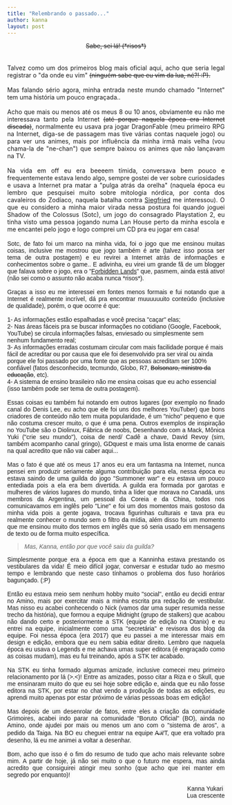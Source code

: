 ```yaml
---
title: "Relembrando o passado..."
author: kanna
layout: post
---
```


<div style="text-align: center;">
<strike>Sabe, sei lá! (*risos*)</strike></div>
<div>
<strike><br /></strike>
<br />
<div style="text-align: justify;">
Talvez como um dos primeiros blog mais oficial aqui, acho que seria legal registrar o "da onde eu vim" <strike>(ninguém sabe que eu vim da lua, né?! :P).</strike></div>
</div>
<div style="text-align: left;">
<br /></div>
<div style="text-align: justify;">
Mas falando sério agora, minha entrada neste mundo chamado "Internet" tem uma história um pouco engraçada..&nbsp;</div>
<div style="text-align: left;">
<br /></div>
<div style="text-align: justify;">
Acho que mais ou menos até os meus 8 ou 10 anos, obviamente eu não me interessava tanto pela Internet&nbsp;<strike>(até porque naquela época era Internet discada)</strike>, normalmente eu usava pra jogar DragonFable (meu primeiro RPG na Internet, diga-se de passagem mas tive várias contas naquele jogo) ou para ver uns animes, mais por influência da minha irmã mais velha (vou chama-la de "ne-chan") que sempre baixou os animes que não lançavam na TV.</div>
<div style="text-align: left;">
<br /></div>
<div style="text-align: justify;">
Na vida em off eu era beeeem tímida, conversava bem pouco e frequentemente estava lendo algo, sempre gostei de ver sobre curiosidades e usava a Internet pra matar a "pulga atrás da orelha" (naquela época eu lembro que pesquisei muito sobre mitologia nórdica, por conta dos cavaleiros do Zodíaco, naquela batalha contra <a href="https://www.blogger.com/saintseiya.fandom.com/pt-br/wiki/Siegfried_de_Dubhe" title=""></a><a href="https://saintseiya.fandom.com/pt-br/wiki/Siegfried_de_Dubhe" title="">Siegfried</a> me interessou). O que eu considero a minha maior virada nessa postura foi quando joguei Shadow of the Colossus (Sotc), um jogo do consagrado Playstation 2, eu tinha visto uma pessoa jogando numa Lan House perto da minha escola e me encantei pelo jogo e logo comprei um CD pra eu jogar em casa!&nbsp;</div>
<div style="text-align: justify;">
<br /></div>
<div style="text-align: justify;">
<span style="background-color: rgb(249 , 249 , 249); font-family: sans-serif;">Sotc, de fato foi um marco na minha vida, foi o jogo que me ensinou muitas coisas, inclusive me mostrou que jogo também é arte (talvez isso possa ser tema de outra postagem) e eu revirei a Internet atrás de informações e conhecimentos sobre o game.. E adivinha, eu virei um grande fã de um blogger que falava sobre o jogo, era o "<a href="http://forbidden-lands.blogspot.com/?m=1" title="">Forbidden Lands</a>" que, pasmem, ainda está ativo! (não sei como o assunto não acaba nunca *risos*).&nbsp;</span></div>
<div style="text-align: justify;">
<span style="background-color: rgb(249 , 249 , 249); font-family: sans-serif;"><br /></span></div>
<div style="text-align: justify;">
<span style="background-color: rgb(249 , 249 , 249); font-family: sans-serif;">Graças a isso eu me interessei em fontes menos formais e fui notando que a Internet é realmente incrível, dá pra encontrar muuuuuuito conteúdo (inclusive de qualidade), porém, o que ocorre é que:</span></div>
<div style="text-align: justify;">
<span style="background-color: rgb(249 , 249 , 249); font-family: sans-serif;"><br /></span></div>
<div style="text-align: left;">
<span style="background-color: rgb(249 , 249 , 249); font-family: sans-serif;">1- As informações estão espalhadas e você precisa "caçar" elas;</span></div>
<div style="text-align: left;">
<span style="background-color: rgb(249 , 249 , 249); font-family: sans-serif;">2- Nas áreas fáceis pra se buscar informações no cotidiano (Google, Facebook, YouTube) se circula informações falsas, enviesado ou simplesmente sem nenhum fundamento real;</span></div>
<div style="text-align: left;">
<span style="background-color: rgb(249 , 249 , 249); font-family: sans-serif;">3- As informações erradas costumam circular com mais facilidade porque é mais fácil de acreditar ou por causa que ele foi desenvolvido pra ser viral ou ainda porque ele foi passado por uma fonte que as pessoas acreditam ser 100% confiável (fatos desconhecido, tecmundo, Globo, R7, <strike>Bolsonaro, ministro da educação</strike>, etc).</span></div>
<div style="text-align: left;">
<span style="background-color: rgb(249 , 249 , 249); font-family: sans-serif;">4- A sistema de ensino brasileiro não me ensina coisas que eu acho essencial (isso também pode ser tema de outra postagem).&nbsp;</span></div>
<div style="text-align: left;">
<span style="background-color: rgb(249 , 249 , 249); font-family: sans-serif;"><br /></span></div>
<div style="text-align: justify;">
<span style="background-color: rgb(249 , 249 , 249); font-family: sans-serif;">Essas coisas eu também fui notando em outros lugares (por exemplo no finado canal do Denis Lee, eu acho que ele foi uns dos melhores YouTuber) que bons criadores de conteúdo não tem muita popularidade, é um "nicho" pequeno e que não costuma crescer muito, o que é uma pena. Outros exemplos de inspiração no YouTube são o Diolinux, Fábrica de noobs, Desenhando com a Mack, Mônica Yuki ("crie seu mundo"), coisa de nerd/ Cadê a chave, David Revoy (sim, também acompanho canal gringo), GDquest e mais uma lista enorme de canais na qual acredito que não vai caber aqui...</span></div>
<div style="text-align: left;">
<span style="background-color: rgb(249 , 249 , 249); font-family: sans-serif;"><br /></span></div>
<div style="text-align: justify;">
<span style="background-color: rgb(249 , 249 , 249); font-family: sans-serif;">Mas o fato é que até os meus 17 anos eu era um fantasma na Internet, nunca pensei em produzir seriamente alguma contribuição para ela, nessa época eu estava saindo de uma guilda do jogo "Summoner war" e eu estava um pouco entediada pois a ela era bem divertida. A guilda era formada por garotas e mulheres de vários lugares do mundo, tinha a líder que morava no Canadá, uns membros da Argentina, um pessoal da Coreia e da China, todos nos comunicavamos em inglês pelo "Line" e foi um dos momentos mais gostoso da minha vida pois a gente jogava, trocava figurinhas culturais e tava pra eu realmente conhecer o mundo sem o filtro da mídia, além disso foi um momento que me ensinou muito dos termos em inglês que só seria usado em mensagens de texto ou de forma muito específica.</span></div>
<blockquote style="text-align: justify;">
<span style="background-color: rgb(249 , 249 , 249); font-family: sans-serif; text-align: center;"><i>Mas, Kanna, então por que você saiu da guilda?</i></span></blockquote>
<div style="text-align: justify;">
<span style="background-color: rgb(249 , 249 , 249); font-family: sans-serif; text-align: center;">Simplesmente porque era a época em que a Kanninha estava prestando os vestibulares da vida! É meio difícil jogar, conversar e estudar tudo ao mesmo tempo e lembrando que neste caso tínhamos o problema dos fuso horários bagunçado. (:P)</span><br />
<span style="background-color: rgb(249 , 249 , 249); font-family: sans-serif; text-align: center;"><br /></span>
<span style="background-color: rgb(249 , 249 , 249); font-family: sans-serif; text-align: center;">Então eu estava meio sem nenhum hobby muito "social", então eu decidi entrar no Amino, mais por exercitar mais a minha escrita pra redação de vestibular. Mas nisso eu acabei conhecendo o Nick (vamos dar uma super resumida nesse trecho da história), que formou a equipe Midnight (grupo de stalkers) que acabou não dando certo e posteriormente a STK (equipe de edição na Otanix) e eu entrei na equipe, inicialmente como uma "secretária" e revisora dos blog da equipe. Foi nessa época (era 2017) que eu passei a me interessar mais em design e edição, embora que eu nem sabia editar direito. Lembro que naquela época eu usava o Legends e me achava umas super editora (é engraçado como as coisas mudam), mas eu fui treinando, após a STK ter acabado.</span></div>
<div style="text-align: justify;">
<span style="background-color: rgb(249 , 249 , 249); font-family: sans-serif; text-align: center;"><br /></span></div>
<div style="text-align: justify;">
<span style="background-color: rgb(249 , 249 , 249); font-family: sans-serif; text-align: center;">Na STK eu tinha formado algumas amizade, inclusive comecei meu primeiro relacionamento por lá (&gt;.&lt;)! Entre as amizades, posso citar a Riza e o Skull, que me ensinaram muito do que eu sei hoje sobre edição e, ainda que eu não fosse editora na STK, por estar no chat vendo a produção de todas as edições, eu aprendi muito apenas por estar próximo de várias pessoas boas em edição!&nbsp;</span></div>
<div style="text-align: justify;">
<span style="background-color: rgb(249 , 249 , 249); font-family: sans-serif; text-align: center;"><br /></span></div>
<div style="text-align: justify;">
<span style="background-color: rgb(249 , 249 , 249); font-family: sans-serif; text-align: center;">Mas depois de um desenrolar de fatos, entre eles a criação da comunidade Grimoires, acabei indo parar na comunidade "Boruto Oficial" (BO), ainda no Amino, onde ajudei por mais ou menos um ano com o "sistema de aros", a pedido da Taiga. Na BO eu cheguei entrar na equipe A̶ℛT, que era voltado pra desenho, lá eu me animei a voltar a desenhar.&nbsp;</span></div>
<div style="text-align: justify;">
<span style="background-color: rgb(249 , 249 , 249); font-family: sans-serif; text-align: center;"><br /></span></div>
<div style="text-align: justify;">
<span style="background-color: rgb(249 , 249 , 249); font-family: sans-serif; text-align: center;">Bom, acho que isso é o fim do resumo de tudo que acho mais relevante sobre mim. A partir de hoje, já não sei muito o que o futuro me espera, mas ainda acredito que consiguirei atingir meu sonho (que acho que irei manter em segredo por enquanto)!&nbsp;</span></div>
<div style="text-align: justify;">
<span style="background-color: rgb(249 , 249 , 249); font-family: sans-serif; text-align: center;"><br /></span></div>
<div style="text-align: right;">
<span style="background-color: rgb(249 , 249 , 249); font-family: sans-serif; text-align: center;">Kanna Yukari&nbsp;</span></div>
<div style="text-align: right;">
<span style="background-color: rgb(249 , 249 , 249); font-family: sans-serif; text-align: center;">Lua crescente</span></div>
